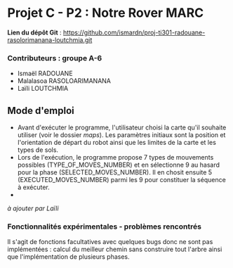 # Projet C - P2 : Notre Rover MARC

**Lien du dépôt Git** : https://github.com/ismardn/proj-ti301-radouane-rasolorimanana-loutchmia.git

### Contributeurs : groupe A-6
- Ismaël RADOUANE
- Malalasoa RASOLOARIMANANA
- Laïli LOUTCHMIA

## Mode d'emploi
- Avant d'exécuter le programme, l'utilisateur choisi la carte qu'il souhaite utiliser (voir le dossier *maps*). Les paramètres initiaux sont la position et l'orientation de départ du robot ainsi que les limites de la carte et les types de sols. 
- Lors de l'exécution, le programme propose 7 types de mouvements possibles (TYPE_OF_MOVES_NUMBER) et en sélectionne 9 au hasard pour la phase (SELECTED_MOVES_NUMBER). Il en chosit ensuite 5 (EXECUTED_MOVES_NUMBER) parmi les 9 pour constituer la séquence à exécuter.
- 
*à ajouter par Laïli*


### Fonctionnalités expérimentales - problèmes rencontrés
Il s'agit de fonctions facultatives avec quelques bugs donc ne sont pas implémentées : calcul du meilleur chemin sans construire tout l'arbre ainsi que l'implémentation de plusieurs phases.







